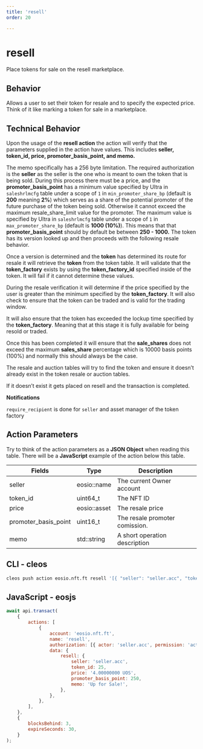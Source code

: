```yaml
---
title: 'resell'
order: 20

---
```


# resell

Place tokens for sale on the resell marketplace.

## Behavior

Allows a user to set their token for resale and to specify the expected price. Think of it like marking a token for sale in a marketplace.

## Technical Behavior

Upon the usage of the **resell action** the action will verify that the parameters supplied in the action have values. This includes **seller, token_id, price, promoter_basis_point, and memo.**

The memo specifically has a 256 byte limitation. The required authorization is the **seller** as the seller is the one who is meant to own the token that is being sold. During this process there must be a price, and the **promoter_basis_point** has a minimum value specified by Ultra in `saleshrlmcfg` table under a scope of `1` in `min_promoter_share_bp` (default is **200** meaning **2%**) which serves as a share of the potential promoter of the future purchase of the token being sold. Otherwise it cannot exceed the maximum resale_share_limit value for the promoter. The maximum value is specified by Ultra in `saleshrlmcfg` table under a scope of `1` in `max_promoter_share_bp` (default is **1000 (10%)**). This means that that **promoter_basis_point** should by default be between **250 - 1000.** The token has its version looked up and then proceeds with the following resale behavior.

Once a version is determined and the **token** has determined its route for resale it will retrieve the **token** from the token table. It will validate that the **token_factory** exists by using the **token_factory_id** specified inside of the token. It will fail if it cannot determine these values.

During the resale verification it will determine if the price specified by the user is greater than the minimum specified by the **token_factory**. It will also check to ensure that the token can be traded and is valid for the trading window.

It will also ensure that the token has exceeded the lockup time specified by the **token_factory**. Meaning that at this stage it is fully available for being resold or traded.

Once this has been completed it will ensure that the **sale_shares** does not exceed the maximum **sales_share** percentage which is 10000 basis points (100%) and normally this should always be the case.

The resale and auction tables will try to find the token and ensure it doesn’t already exist in the token resale or auction tables.

If it doesn’t exist it gets placed on resell and the transaction is completed.

**Notifications**

`require_recipient` is done for `seller` and asset manager of the token factory

## Action Parameters

Try to think of the action parameters as a **JSON Object** when reading this table. There will be a **JavaScript** example of the action below this table.

| Fields               | Type         | Description                    |
| -------------------- | ------------ | ------------------------------ |
| seller               | eosio::name  | The current Owner account      |
| token_id             | uint64_t     | The NFT ID                     |
| price                | eosio::asset | The resale price               |
| promoter_basis_point | uint16_t     | The resale promoter comission. |
| memo                 | std::string  | A short operation description  |

## CLI - cleos

```bash
cleos push action eosio.nft.ft resell '[{ "seller": "seller.acc", "token_id": 25, "price": "4.00000000 UOS", "promoter_basis_point": 250, "memo": "Up for Sale!" }]' -p seller.acc@active
```

## JavaScript - eosjs

```js
await api.transact(
    {
        actions: [
            {
                account: 'eosio.nft.ft',
                name: 'resell',
                authorization: [{ actor: 'seller.acc', permission: 'active' }],
                data: {
                    resell: {
                        seller: 'seller.acc',
                        token_id: 25,
                        price: '4.00000000 UOS',
                        promoter_basis_point: 250,
                        memo: 'Up for Sale!',
                    },
                },
            },
        ],
    },
    {
        blocksBehind: 3,
        expireSeconds: 30,
    }
);
```
